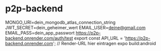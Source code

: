 # p2p-backend
MONGO_URI=dein_mongodb_atlas_connection_string
JWT_SECRET=dein_geheimer_wert
EMAIL_USER=deine@gmail.com
EMAIL_PASS=dein_app_passwort
https://p2p-backend.onrender.com/auth/test
export const API_URL = 'https://p2p-backend.onrender.com'; // Render-URL hier eintragen
expo build:android

